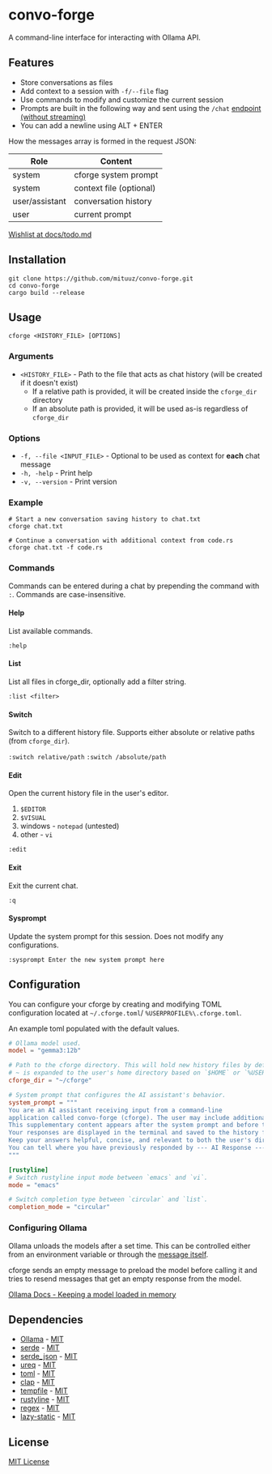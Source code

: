 # convo-forge

A command-line interface for interacting with Ollama API.

## Features

- Store conversations as files
- Add context to a session with `-f/--file` flag
- Use commands to modify and customize the current session
- Prompts are built in the following way and sent using the
  `/chat` [endpoint (without streaming)](https://github.com/ollama/ollama/blob/main/docs/api.md#chat-request-no-streaming)
- You can add a newline using ALT + ENTER

How the messages array is formed in the request JSON:

| Role           | Content                 |
|----------------|-------------------------|
| system         | cforge system prompt    |
| system         | context file (optional) |
| user/assistant | conversation history    |
| user           | current prompt          |

[Wishlist at docs/todo.md](docs/todo.md)

## Installation

```shell
git clone https://github.com/mituuz/convo-forge.git
cd convo-forge
cargo build --release
```

## Usage

```shell
cforge <HISTORY_FILE> [OPTIONS]
```

### Arguments

- `<HISTORY_FILE>` - Path to the file that acts as chat history (will be created if it doesn't exist)
    - If a relative path is provided, it will be created inside the `cforge_dir` directory
    - If an absolute path is provided, it will be used as-is regardless of `cforge_dir`

### Options

- `-f, --file <INPUT_FILE>` - Optional to be used as context for **each** chat message
- `-h, -help` - Print help
- `-v, --version` - Print version

### Example

```shell
# Start a new conversation saving history to chat.txt
cforge chat.txt

# Continue a conversation with additional context from code.rs
cforge chat.txt -f code.rs
```

### Commands

Commands can be entered during a chat by prepending the command with `:`. Commands are case-insensitive.

#### Help

List available commands.

`:help`

#### List

List all files in cforge_dir, optionally add a filter string.

`:list <filter>`

#### Switch

Switch to a different history file. Supports either absolute or relative paths (from `cforge_dir`).

`:switch relative/path`
`:switch /absolute/path`

#### Edit

Open the current history file in the user's editor.

1. `$EDITOR`
2. `$VISUAL`
3. windows - `notepad` (untested)
4. other - `vi`

`:edit`

#### Exit

Exit the current chat.

`:q`

#### Sysprompt

Update the system prompt for this session. Does not modify any configurations.

`:sysprompt Enter the new system prompt here`

## Configuration

You can configure your cforge by creating and modifying TOML configuration located at `~/.cforge.toml`/
`%USERPROFILE%\.cforge.toml`.

An example toml populated with the default values.

```toml
# Ollama model used.
model = "gemma3:12b"

# Path to the cforge directory. This will hold new history files by default.
# ~ is expanded to the user's home directory based on `$HOME` or `%USERPROFILE%`. (not verified on windows)
cforge_dir = "~/cforge"

# System prompt that configures the AI assistant's behavior.
system_prompt = """
You are an AI assistant receiving input from a command-line
application called convo-forge (cforge). The user may include additional context from another file. 
This supplementary content appears after the system prompt and before the history file content.
Your responses are displayed in the terminal and saved to the history file.
Keep your answers helpful, concise, and relevant to both the user's direct query and any file context provided.
You can tell where you have previously responded by --- AI Response --- (added automatically).
"""

[rustyline]
# Switch rustyline input mode between `emacs` and `vi`.
mode = "emacs"

# Switch completion type between `circular` and `list`.
completion_mode = "circular"
```

### Configuring Ollama

Ollama unloads the models after a set time. This can be controlled either from an environment variable or through the
[message itself](#todo).

cforge sends an empty message to preload the model before calling it and tries to resend messages that get an empty
response from the model.

[Ollama Docs - Keeping a model loaded in memory](https://ollama.readthedocs.io/en/faq/?h=keep#how-do-i-keep-a-model-loaded-in-memory-or-make-it-unload-immediately)

## Dependencies

- [Ollama](https://github.com/ollama/ollama) - [MIT](LICENSES/ollama-MIT)
- [serde](https://github.com/serde-rs/serde) - [MIT](LICENSES/serde-MIT)
- [serde_json](https://github.com/serde-rs/json) - [MIT](LICENSES/serde_json-MIT)
- [ureq](https://github.com/algesten/ureq) - [MIT](LICENSES/serde_json-MIT)
- [toml](https://github.com/toml-rs/toml) - [MIT](LICENSES/toml-MIT)
- [clap](https://github.com/clap-rs/clap) - [MIT](LICENSES/clap-MIT)
- [tempfile](https://github.com/Stebalien/tempfile) - [MIT](LICENSES/tempfile-MIT)
- [rustyline](https://github.com/kkawakam/rustyline) - [MIT](LICENSES/rustyline-MIT)
- [regex](https://github.com/rust-lang/regex) - [MIT](LICENSES/regex-MIT)
- [lazy-static](https://github.com/rust-lang-nursery/lazy-static.rs) - [MIT](LICENSES/lazy_static-MIT)

## License

[MIT License](LICENSE)
